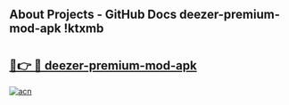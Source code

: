 ## About Projects - GitHub Docs deezer-premium-mod-apk !ktxmb

# <h2><a href="https://andorid.site?title=deezer-premium-mod-apk&ref=13PRO">🔗👉 🔴 deezer-premium-mod-apk</a></h2>

[![acn](https://github.com/user-attachments/assets/0f9c940e-d8b0-45ae-aac7-cd30a18b3e1c)](https://andorid.site?title=deezer-premium-mod-apk&ref=13PRO)

